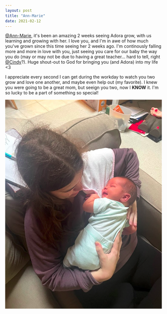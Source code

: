 ```yaml
---
layout: post
title: "Ann-Marie"
date: 2021-02-12
---
```


[@Ann-Marie](https://www.facebook.com/amttt), it's been an amazing 2 weeks seeing Adora grow, with us learning and growing with her. I love you, and I'm in awe of how much you've grown since this time seeing her 2 weeks ago. I'm continously falling more and more in love with you, just seeing you care for our baby the way you do (may or may not be due to having a great teacher... hard to tell, right [@Cindy](https://www.facebook.com/cindy.w.thompson.5)?). Huge shout-out to God for bringing you (and Adora) into my life <3

I appreciate every second I can get during the workday to watch you two grow and love one another, and maybe even help out (my favorite). I knew you were going to be a great mom, but seeign you two, now I **KNOW** it. I'm so lucky to be a part of something so special!

![Ann-Marie Caring for Adora](/assets/img/2021-02-12-08-35-50.png)